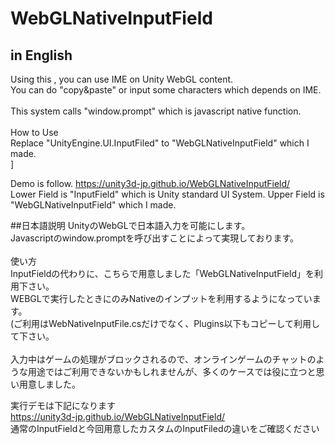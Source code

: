 # WebGLNativeInputField
## in English
Using this , you can use IME on Unity WebGL content.<br />
You can do "copy&paste" or input some characters which depends on IME.<br />
<br />
This system calls "window.prompt" which is javascript native function.<br />
<br />
How to Use<br />
Replace "UnityEngine.UI.InputFiled" to "WebGLNativeInputField" which I made.<br />]

Demo is follow.
https://unity3d-jp.github.io/WebGLNativeInputField/ <br />
Lower Field is "InputField" which is Unity standard UI System.
Upper Field is "WebGLNativeInputField" which I made.

##日本語説明
UnityのWebGLで日本語入力を可能にします。<br />
Javascriptのwindow.promptを呼び出すことによって実現しております。<br />
<br />
使い方<br />
InputFieldの代わりに、こちらで用意しました「WebGLNativeInputField」を利用下さい。<br />
WEBGLで実行したときにのみNativeのインプットを利用するようになっています。<br />
(ご利用はWebNativeInputFile.csだけでなく、Plugins以下もコピーして利用して下さい。<br />
<br />
入力中はゲームの処理がブロックされるので、オンラインゲームのチャットのような用途ではご利用できないかもしれませんが、多くのケースでは役に立つと思い用意しました。


実行デモは下記になります<br />
https://unity3d-jp.github.io/WebGLNativeInputField/ <br />
通常のInputFieldと今回用意したカスタムのInputFiledの違いをご確認ください
